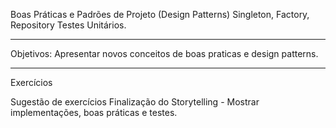 Boas Práticas e Padrões de Projeto (Design Patterns)
Singleton, Factory, Repository
Testes Unitários.

---
Objetivos:
Apresentar novos conceitos de boas praticas e design patterns.

---
Exercícios

Sugestão de exercícios
Finalização do Storytelling - Mostrar implementações, boas práticas e testes.